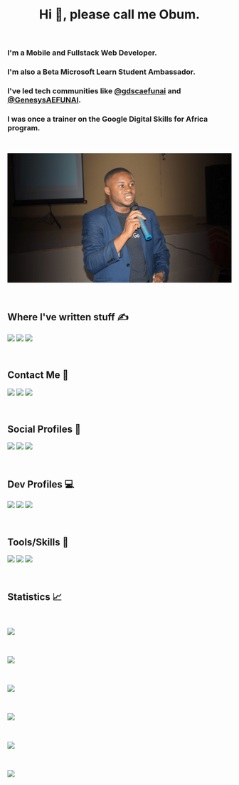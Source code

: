 <h1 align="center">Hi 👋, please call me <b>Obum</b>.</h1>

<br />

<h3>I'm a Mobile and Fullstack Web Developer.</h3>
<h3>I'm also a Beta Microsoft Learn Student Ambassador.</h3>
<h3>
  I've led tech communities like
  <a href="https://github.com/gdscaefunai">@gdscaefunai</a> and
  <a href="https://twitter.com/GenesysAEFUNAI">@GenesysAEFUNAI</a>.
</h3>
<h3>I was once a trainer on the Google Digital Skills for Africa program.</h3>

<br />

![](obum_speaking.png)

<br />

<h2>Where I've written stuff ✍</h2>
<p>
  <a href="https://obumnwabude.medium.com"
    ><img
      src="https://img.shields.io/badge/Medium-12100E?style=for-the-badge&logo=medium&logoColor=white"
  /></a>
  <a href="https://dev.to/obumnwabude"
    ><img
      src="https://img.shields.io/badge/dev.to-0A0A0A?style=for-the-badge&logo=dev.to&logoColor=white"
  /></a>
  <a href="https://obumnwabude.hashnode.dev"
    ><img
      src="https://img.shields.io/badge/Hashnode-2962FF?style=for-the-badge&logo=hashnode&logoColor=white"
  /></a>
</p>

<br />

<h2>Contact Me 📩</h2>
<p>
  <a href="mailto:obumnwabude@gmail.com"
    ><img
      src="https://img.shields.io/badge/Gmail-D14836?style=for-the-badge&logo=gmail&logoColor=white"
  /></a>
  <a href="https://t.me/obumnwabude"
    ><img
      src="https://img.shields.io/badge/Telegram-2CA5E0?style=for-the-badge&logo=telegram&logoColor=white"
  /></a>
  <a href="https://m.me/obumnwabude"
    ><img
      src="https://img.shields.io/badge/Messenger-00B2FF?style=for-the-badge&logo=messenger&logoColor=white"
  /></a>
</p>

<br />

<h2>Social Profiles 📸</h2>
<p>
  <a href="https://facebook.com/obumnwabude"
    ><img
      src="https://img.shields.io/badge/Facebook-1877F2?style=for-the-badge&logo=facebook&logoColor=white"
  /></a>
  <a href="https://instagram.com/obumnwabude"
    ><img
      src="https://img.shields.io/badge/Instagram-E4405F?style=for-the-badge&logo=instagram&logoColor=white"
  /></a>
  <a href="https://twitter.com/obumnwabude"
    ><img
      src="https://img.shields.io/badge/Twitter-1DA1F2?style=for-the-badge&logo=twitter&logoColor=white"
  /></a>
</p>

<br />

<h2>Dev Profiles 💻</h2>
<p>
  <a href="https://linkedin.com/in/obumnwabude"
    ><img
      src="https://img.shields.io/badge/LinkedIn-0077B5?style=for-the-badge&logo=linkedin&logoColor=white"
  /></a>
  <a href="https://github.com/obumnwabude"
    ><img
      src="https://img.shields.io/badge/GitHub-100000?style=for-the-badge&logo=github&logoColor=white"
  /></a>
  <a href="https://stackoverflow.com/users/13644299/obumuneme-nwabude"
    ><img
      src="https://img.shields.io/badge/Stack_Overflow-FE7A16?style=for-the-badge&logo=stack-overflow&logoColor=white"
  /></a>
</p>

<br />

<h2>Tools/Skills 🧰</h2>
<p>
  <a href="https://angular.io"
    ><img
      src="https://img.shields.io/badge/Angular-DD0031?style=for-the-badge&logo=angular&logoColor=white"
  /></a>
  <a href="https://nodejs.org"
    ><img
      src="https://img.shields.io/badge/Node.js-43853D?style=for-the-badge&logo=node.js&logoColor=white"
  /></a>
  <a href="https://flutter.dev"
    ><img
      src="https://img.shields.io/badge/Flutter-02569B?style=for-the-badge&logo=flutter&logoColor=white"
  /></a>
</p>

<br />

<h2>Statistics 📈</h2>

<br />

![](https://komarev.com/ghpvc/?username=obumnwabude&label=Profile%20Views&style=for-the-badge)

<br />

![](https://github-profile-trophy.vercel.app/?username=obumnwabude&no-bg=true&no-frame=true)

<br />

![](https://github-readme-stats.vercel.app/api?username=obumnwabude&show_icons=true)

<br />

![](https://github-readme-stats.vercel.app/api/top-langs/?username=obumnwabude)

<br />

![](https://github-readme-streak-stats.herokuapp.com/?user=obumnwabude)

<br />

![](https://github-readme-stats.vercel.app/api/wakatime?username=obumnwabude)

<br />
